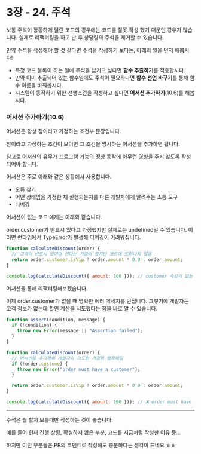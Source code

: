 # 3장 - 24. 주석

보통 주석이 장황하게 달린 코드의 경우에는 코드를 잘못 작성 했기 때문인 경우가 많습니다. 실제로 리팩터링을 하고 난 후 상당량의 주석을 제거할 수 있습니다.

만약 주석을 작성해야 할 것 같다면 주석을 작성하기 보다는, 아래의 일을 먼저 해봅시다!

- 특정 코드 블록이 하는 일에 주석을 남기고 싶다면 **함수 추출하기**를 적용합시다.
- 만약 이미 추출되어 있는 함수임에도 주석이 필요하다면 **함수 선언 바꾸기**를 통해 함수 이름을 바꿔봅시다.
- 시스템이 동작하기 위한 선행조건을 작성하고 싶다면 **어서션 추가하기**(10.6)를 해봅시다.

### 어서션 추가하기(10.6)

어서션은 항상 참이라고 가정하는 조건부 문장입니다.

참이라고 가정하는 조건이 보이면 그 조건을 명시하는 어서션을 추가하면 됩니다.

참고로 어서션의 유무가 프로그램 기능의 정상 동작에 아무런 영향을 주지 않도록 작성되어야 합니다.

어서션은 주로 아래와 같은 상황에서 사용합니다.

- 오류 찾기
- 어떤 상태임을 가정한 채 실행되는지를 다른 개발자에게 알려주는 소통 도구
- 디버깅

어서션이 없는 코드 예제는 아래와 같습니다.

order.customer가 반드시 있다고 가정했지만 실제로는 undefined일 수 있습니다. 이러면 런타임에서 TypeError가 발생해 디버깅이 어려워집니다.

```jsx
function calculateDiscount(order) {
  // 고객이 반드시 있어야 한다는 가정이 있지만 코드에 드러나지 않음
  return order.customer.isVip ? order.amount * 0.9 : order.amount;
}

console.log(calculateDiscount({ amount: 100 })); // customer 속성이 없는 경우, 런타임에서 바로 TypeError 발생
```

어서션을 통해 리팩터링해보겠습니다.

이제 order.customer가 없을 때 명확한 에러 메세지를 던집니다. 그렇기에 개발자는 고객 정보가 없는데 할인 계산을 시도했다는 점을 바로 알 수 있습니다.

```jsx
function assert(condition, message) {
  if (!condition) {
    throw new Error(message || "Assertion failed");
  }
}

function calculateDiscount(order) {
  // 어서션을 추가하여 개발자가 의도한 가정이 명확해짐
  if (!order.custome) {
    throw new Error("order must have a customer");
  }

  return order.customer.isVip ? order.amount * 0.9 : order.amount;
}

console.log(calculateDiscount({ amount: 100 })); // ❌ order must have a customer
```

---

주석은 뭘 할지 모를때만 작성하는 것이 좋습니다.

예를 들어 현재 진행 상황, 확실하지 않은 부분, 코드를 지금처럼 작성한 이유 등…

하지만 이런 부분들은 PR의 코멘트로 작성해도 충분하다는 생각이 드네요 ㅎㅎ
